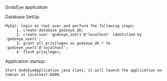 GodsEye application

Database SetUp:

    MySql: login as root user and perform the following steps:
         1. create database godseye_db;
         2. create user 'godseye_user1'@'localhost' identified by 'godseye_user1';
         3. grant all privileges on godseye_db.* to 'godseye_user1'@'localhost';
         4. flush privileges;
 
Application startup: 

    Start GodsEyeApplication java class, it will launch the application on tomcat at localhost:8480.